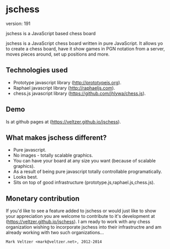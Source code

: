 jschess
=======

version: 191

jschess is a JavaScript based chess board

jschess is a JavaScript chess board written in pure JavaScript.
It allows yo to create a chess board, have it show games in PGN
notation from a server, moves pieces around, set up positions
and more.

Technologies used
-----------------
* Prototype javascript library (http://prototypejs.org).
* Raphael javascript library (http://raphaeljs.com).
* chess.js javascript library (https://github.com/jhlywa/chess.js).

Demo
----
Is at github pages at (https://veltzer.github.io/jschess).

What makes jschess different?
-----------------------------
* Pure javascript.
* No images - totally scalable graphics.
* You can have your board at any size you want (because of scalable graphics).
* As a result of being pure javascript totally controllable programatically.
* Looks best.
* Sits on top of good infrastructure (prototype.js,raphael.js,chess.js).

Monetary contribution
---------------------
If you'd like to see a feature added to jschess or would just like to show
your appreciation you are welcome to contribute to it's development at
(https://veltzer.github.io/jschess).
I am ready to work with any chess organization wishing to incorporate jschess
into their infrastructre and am already working with two such organizations...

	Mark Veltzer <mark@veltzer.net>, 2012-2014
